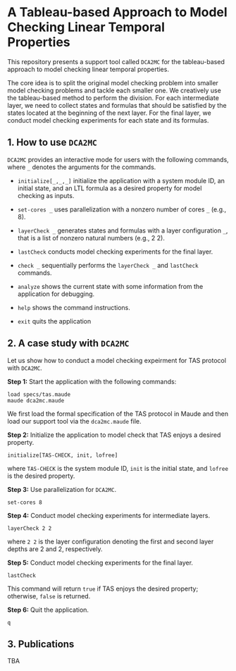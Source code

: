 # A Tableau-based Approach to Model Checking Linear Temporal Properties
This repository presents a support tool called `DCA2MC` for the tableau-based approach to model checking linear temporal properties.

The core idea is to split the original model checking problem into smaller model checking problems and tackle each smaller one. We creatively use the tableau-based method to perform the division. For each intermediate layer, we need to collect states and formulas that should be satisfied by the states located at the beginning of the next layer.
For the final layer, we conduct model checking experiments for each state and its formulas.

## 1. How to use `DCA2MC`
`DCA2MC` provides an interactive mode for users with the following commands, where `_` denotes the arguments for the commands.

- `initialize[_,_,_]` initialize the application with a system module ID, an initial state, and an LTL formula as a desired property for model checking as inputs.

- `set-cores _` uses parallelization with a nonzero number of cores `_` (e.g., 8).

- `layerCheck _` generates states and formulas with a layer configuration `_`, that is a list of nonzero natural numbers (e.g., 2 2).

- `lastCheck` conducts model checking experiments for the final layer.

- `check _` sequentially performs the `layerCheck _` and `lastCheck` commands.

- `analyze` shows the current state with some information from the application for debugging.

- `help` shows the command instructions.

- `exit` quits the application

## 2. A case study with `DCA2MC`

Let us show how to conduct a model checking expeirment for TAS protocol with `DCA2MC`.

**Step 1:** Start the application with the following commands:

```
load specs/tas.maude
maude dca2mc.maude
```
We first load the formal specification of the TAS protocol in Maude and then load our support tool via the `dca2mc.maude` file.

**Step 2:** Initialize the application to model check that TAS enjoys a desired property.

```
initialize[TAS-CHECK, init, lofree]
```

where `TAS-CHECK` is the system module ID, `init` is the initial state, and `lofree` is the desired property.

**Step 3:** Use parallelization for `DCA2MC`.

```
set-cores 8
```

**Step 4:** Conduct model checking experiments for intermediate layers.

```
layerCheck 2 2
```

where `2 2` is the layer configuration denoting the first and second layer depths are 2 and 2, respectively.

**Step 5:** Conduct model checking experiments for the final layer.

```
lastCheck
```
This command will return `true` if TAS enjoys the desired property; otherwise, `false` is returned.

**Step 6:** Quit the application.

```
q
```

## 3. Publications
TBA